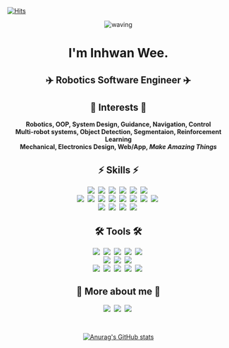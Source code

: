 <!--
### Hi there 👋

**finani/finani** is a ✨ _special_ ✨ repository because its `README.md` (this file) appears on your GitHub profile.

Here are some ideas to get you started:

- 🔭 I’m currently working on ...
- 🌱 I’m currently learning ...
- 👯 I’m looking to collaborate on ...
- 🤔 I’m looking for help with ...
- 💬 Ask me about ...
- 📫 How to reach me: ...
- 😄 Pronouns: ...
- ⚡ Fun fact: ...
-->

<!--img src="https://img.shields.io/badge/쓰고자하는_텍스트-컬러코드?style=flat-square&logo=simpleicons에서_아이콘이름&logoColor=white"/></a-->
<!-- referred [here](https://zzsza.github.io/development/2020/07/10/make-github-profile-readme/) [here2](https://velog.io/@woo0_hooo/Github-github-profile-%EA%B0%84%EC%A7%80%EB%82%98%EA%B2%8C-%EA%BE%B8%EB%AF%B8%EA%B8%B0) [here3](https://github.com/ProtossDragoon/ProtossDragoon/blob/master/README.md) -->
<!-- [icons](https://simpleicons.org/) [stats](https://github.com/anuraghazra/github-readme-stats) [hits](https://hits.seeyoufarm.com/) [badges](https://efficientuser.com/2019/09/12/add-some-cool-badges-in-your-github-repo/) -->

  
[![Hits](https://hits.seeyoufarm.com/api/count/incr/badge.svg?url=https%3A%2F%2Fgithub.com%2Ffinani&count_bg=%2300C8FF&title_bg=%23555555&icon=&icon_color=%23E7E7E7&title=hits&edge_flat=false)](https://hits.seeyoufarm.com)

<div align="center">
  
![waving](https://capsule-render.vercel.app/api?type=waving&height=200&text=Hello,&nbsp;Everyone!&fontAlign=35&fontAlignY=40&color=timeGradient)

# I'm Inhwan Wee.

## ✈️ Robotics Software Engineer ✈️

## 🌱 Interests 🌱

**Robotics, OOP, System Design, Guidance, Navigation, Control <br>
Multi-robot systems, Object Detection, Segmentaion, Reinforcement Learning<br>
Mechanical, Electronics Design, Web/App, *Make Amazing Things***
  
## ⚡ Skills ⚡
<p align="center">
  <img src="https://img.shields.io/badge/C++-00599C?style=flat-square&logo=C%2B%2B&logoColor=white"/></a>&nbsp
  <img src="https://img.shields.io/badge/Python-3776AB?style=flat-square&logo=Python&logoColor=white"/></a>&nbsp
  <img src="https://img.shields.io/badge/Swift-F05138?style=flat-square&logo=Swift&logoColor=white"/></a>&nbsp
  <img src="https://img.shields.io/badge/ROS-22314E?style=flat-square&logo=ROS&logoColor=white"/></a>&nbsp
  <img src="https://img.shields.io/badge/GitHub-181717?style=flat-square&logo=GitHub&logoColor=white"/></a>&nbsp
  <img src="https://img.shields.io/badge/Docker-2496ED?style=flat-square&logo=Docker&logoColor=white"/></a>&nbsp
  <br>
  <img src="https://img.shields.io/badge/TypeScript-3178C6?style=flat-square&logo=TypeScript&logoColor=white"/></a>&nbsp
  <img src="https://img.shields.io/badge/React-61DAFB?style=flat-square&logo=React&logoColor=black"/></a>&nbsp
  <img src="https://img.shields.io/badge/Dart-0175C2?style=flat-square&logo=Dart&logoColor=white"/></a>&nbsp
  <img src="https://img.shields.io/badge/Flutter-02569B?style=flat-square&logo=Flutter&logoColor=white"/></a>&nbsp
  <img src="https://img.shields.io/badge/Amazon&nbsp;EC2-FF9900?style=flat-square&logo=AmazonEC2&logoColor=white"/></a>&nbsp
  <img src="https://img.shields.io/badge/MATLAB-FF452F?style=flat-square&logo=Mathworks&logoColor=white"/></a>&nbsp
  <img src="https://img.shields.io/badge/Plotly-3F4F75?style=flat-square&logo=Plotly&logoColor=white"/></a>&nbsp
  <img src="https://img.shields.io/badge/PyTorch-EE4C2C?style=flat-square&logo=PyTorch&logoColor=white"/></a>&nbsp
  <br>
  <img src="https://img.shields.io/badge/Fusion360-dc8430?style=flat-square&logo=Fusion360&logoColor=white"/></a>&nbsp
  <img src="https://img.shields.io/badge/Adobe&nbsp;Premiere&nbsp;Pro-9999FF?style=flat-square&logo=Adobe-Premiere-Pro&logoColor=white"/></a>&nbsp
  <img src="https://img.shields.io/badge/Raspberry&nbsp;Pi-A22846?style=flat-square&logo=Raspberry-Pi&logoColor=white"/></a>&nbsp
  <img src="https://img.shields.io/badge/Arduino-00979D?style=flat-square&logo=Arduino&logoColor=white"/></a>&nbsp
</p>

## 🛠 Tools 🛠
<p align="center">
  <img src="https://img.shields.io/badge/Visual&nbsp;Studio&nbsp;Code-007ACC?style=flat-square&logo=visual-studio-code&logoColor=white"/></a>&nbsp
  <img src="https://img.shields.io/badge/Xcode-147EFB?style=flat-square&logo=xcode&logoColor=white"/></a>&nbsp
  <img src="https://img.shields.io/badge/Confluence-172B4D?style=flat-square&logo=Confluence&logoColor=white"/></a>&nbsp
  <img src="https://img.shields.io/badge/Jira-0052CC?style=flat-square&logo=Jira&logoColor=white"/></a>&nbsp
  <img src="https://img.shields.io/badge/Slack-4A154B?style=flat-square&logo=Slack&logoColor=white"/></a>&nbsp
  <br>
  <img src="https://img.shields.io/badge/Google&nbsp;Colab-F9AB00?style=flat-square&logo=Google-Colab&logoColor=white"/></a>&nbsp
  <img src="https://img.shields.io/badge/Android&nbsp;Studio-3DDC84?style=flat-square&logo=Android-Studio&logoColor=white"/></a>&nbsp
  <img src="https://img.shields.io/badge/LabVIEW-FFD800?style=flat-square&logo=LabVIEW&logoColor=black"/></a>&nbsp
  <br>
  <img src="https://img.shields.io/badge/Overleaf-47A141?style=flat-square&logo=Overleaf&logoColor=white"/></a>&nbsp
  <img src="https://img.shields.io/badge/Microsoft&nbsp;Word-2B579A?style=flat-square&logo=Microsoft-Word&logoColor=white"/></a>&nbsp
  <img src="https://img.shields.io/badge/Microsoft&nbsp;Excel-217346?style=flat-square&logo=Microsoft-Excel&logoColor=white"/></a>&nbsp
  <img src="https://img.shields.io/badge/Microsoft&nbsp;PowerPoint-B7472A?style=flat-square&logo=Microsoft-PowerPoint&logoColor=white"/></a>&nbsp
  <img src="https://img.shields.io/badge/TeamViewer-0E8EE9?style=flat-square&logo=TeamViewer&logoColor=white"/></a>&nbsp
</p>

## 🍒 More about me 🍒
<p align="center">
  <!-- a href="https://engcang.github.io/"><img src="http://img.shields.io/badge/-Tech%20blog-black?style=flat-square&logo=github&logoColor=white"/></a>&nbsp -->
  <a href="https://www.youtube.com/channel/UC0NQ_49jBMDLZrsvvi2J9zA"><img src="https://img.shields.io/badge/Youtube-ff0000?style=flat-square&logo=youtube&logoColor=white"/></a>&nbsp
  <!-- a href="https://www.linkedin.com/in/inhwan-wee-6613711a6/"><img src="https://img.shields.io/badge/-LinkedIn-blue?style=flat-square&logo=Linkedin&logoColor=white"/></a>&nbsp -->
  <a href="mailto:inhwan.wee@nearthlab.com"><img src="https://img.shields.io/badge/-Email-d14836?style=flat-square&logo=Gmail&logoColor=white"/></a>&nbsp
  <a href="https://scholar.google.com/citations?user=Ifn-negAAAAJ"><img src="https://img.shields.io/badge/GoogleScholar-4B83E3?style=flat-square&logo=google-scholar&logoColor=white"/></a>&nbsp
</p>

<br>

[![Anurag's GitHub stats](https://github-readme-stats.vercel.app/api?username=finani&hide=prs&count_private=true&show_icons=true&theme=react)](https://github.com/anuraghazra/github-readme-stats)

<br>

<!--
## 📌 Pinned repos 📌
[![Readme Card](https://github-readme-stats.vercel.app/api/pin/?username=finani&repo=offboard_drone&theme=react)](https://github.com/engcang/vins-application)
[![Readme Card](https://github-readme-stats.vercel.app/api/pin/?username=finani&repo=WeeBee&theme=react)](https://github.com/engcang/ros-yolo-sort)
[![Readme Card](https://github-readme-stats.vercel.app/api/pin/?username=finani&repo=BME280_I2C_JETSON_NX&theme=react)](https://github.com/engcang/utility_codes)
[![Readme Card](https://github-readme-stats.vercel.app/api/pin/?username=finani&repo=Arduino_ICM20689&theme=react)](https://github.com/engcang/mavros-gazebo-application)
-->
</div>
